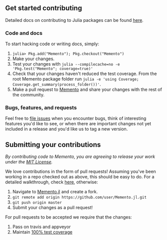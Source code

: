 ## Get started contributing

Detailed docs on contributing to Julia packages can be found [here](http://docs.julialang.org/en/stable/manual/packages/#package-development).

### Code and docs

To start hacking code or writing docs, simply:

1. `julia> Pkg.add("Memento"); Pkg.checkout("Memento")`
2. Make your changes.
3. Test your changes with `julia --compilecache=no -e 'Pkg.test("Memento"; coverage=true)'`
4. Check that your changes haven't reduced the test coverage. From the root Memento package folder run `julia -e 'using Coverage; Coverage.get_summary(process_folder())'`.
5. Make a pull request to [Memento](https://github.com/invenia/Memento.jl) and share your changes with the rest of the community.

### Bugs, features, and requests

Feel free to [file issues](https://github.com/invenia/Memento.jl/issues) when you encounter bugs, think of interesting features you'd like to see, or when there are important changes not yet included in a release and you'd like us to tag a new version.

## Submitting your contributions

*By contributing code to Memento, you are agreeing to release your work under the [MIT License](https://github.com/invenia/Memento.jl/blob/master/LICENSE).*

We love contributions in the form of pull requests! Assuming you've been working in a repo checked out as above, this should be easy to do. For a detailed walkthrough, check [here](https://help.github.com/articles/fork-a-repo), otherwise:

1. Navigate to [Memento.jl](https://github.com/invenia/Memento.jl) and create a fork.
2. `git remote add origin https://github.com/user/Memento.jl.git`
3. `git push origin master`
4. Submit your changes as a pull request!

For pull requests to be accepted we require that the changes:

1. Pass on travis and appveyor
2. Maintain [100% test coverage](http://myronmars.to/n/dev-blog/2012/05/in-defense-of-100-test-coverage)
